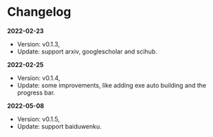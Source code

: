 # Changelog

**2022-02-23**

- Version: v0.1.3,
- Update: support arxiv, googlescholar and scihub.

**2022-02-25**

- Version: v0.1.4,
- Update: some improvements, like adding exe auto building and the progress bar.

**2022-05-08**

- Version: v0.1.5,
- Update: support baiduwenku.
